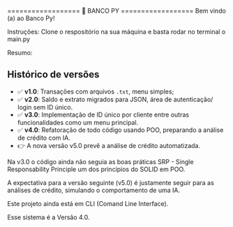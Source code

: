 ================== 🏦 BANCO PY ==================
Bem vindo (a) ao Banco Py!

Instruções:
Clone o respositório na sua máquina e basta rodar no terminal o main.py

Resumo:
## Histórico de versões

- ✅ **v1.0**: Transações com arquivos `.txt`, menu simples;
- ✅ **v2.0**: Saldo e extrato migrados para JSON, área de autenticação/ login sem ID único.
- ✅ **v3.0**: Implementação de ID único por cliente entre outras funcionalidades como um menu principal.
- ✅ **v4.0**: Refatoração de todo código usando POO, preparando a análise de crédito com IA.
- 👉 A nova versão v5.0 prevê a análise de crédito automatizada.

Na v3.0 o código ainda não seguia as boas práticas SRP - Single Responsability Principle um dos princípios do SOLID em POO.

A expectativa para a versão seguinte (v5.0) é justamente seguir para as análises de crédito, simulando o comportamento de uma IA.

Este projeto ainda está em CLI (Comand Line Interface).

Esse sistema é a Versão 4.0.
